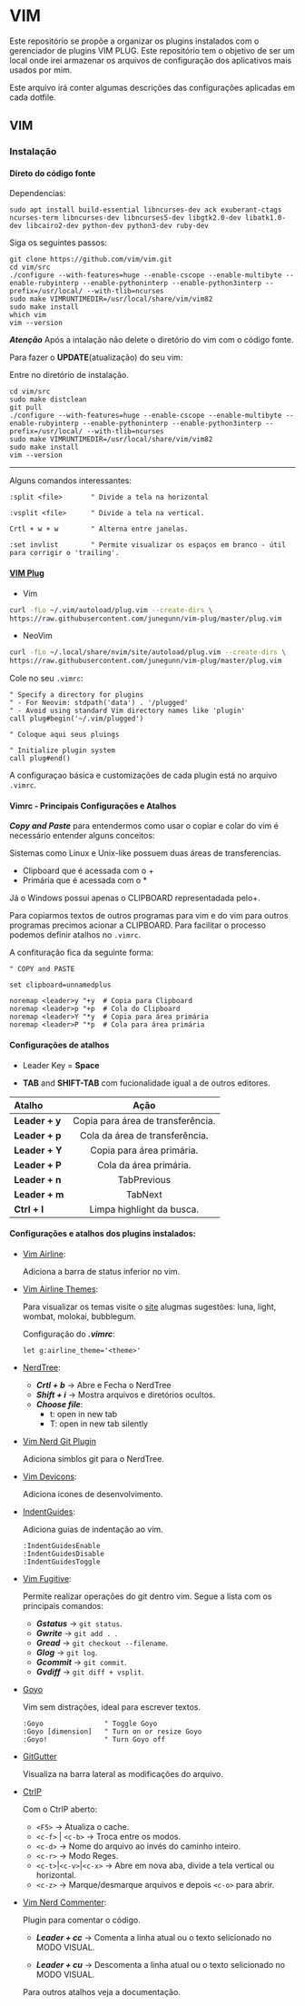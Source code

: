# VIM

Este repositório se propõe a organizar os plugins instalados com o gerenciador de
plugins VIM PLUG.
Este repositório tem o objetivo de ser um local onde irei armazenar os arquivos de configuração dos aplicativos mais usados por mim.

Este arquivo irá conter algumas descrições das configurações aplicadas em cada dotfile.

## VIM

### Instalação

#### Direto do código fonte

Dependencias:

	sudo apt install build-essential libncurses-dev ack exuberant-ctags ncurses-term libncurses-dev libncurses5-dev libgtk2.0-dev libatk1.0-dev libcairo2-dev python-dev python3-dev ruby-dev

Siga os seguintes passos:

	git clone https://github.com/vim/vim.git
	cd vim/src
	./configure --with-features=huge --enable-cscope --enable-multibyte --enable-rubyinterp --enable-pythoninterp --enable-python3interp --prefix=/usr/local/ --with-tlib=ncurses
	sudo make VIMRUNTIMEDIR=/usr/local/share/vim/vim82
	sudo make install
	which vim
	vim --version

***Atenção*** Após a intalação não delete o diretório do vim com o código
fonte.

Para fazer o **UPDATE**(atualização) do seu vim:

Entre no diretório de instalação.

    cd vim/src
    sudo make distclean
    git pull
	./configure --with-features=huge --enable-cscope --enable-multibyte --enable-rubyinterp --enable-pythoninterp --enable-python3interp --prefix=/usr/local/ --with-tlib=ncurses
	sudo make VIMRUNTIMEDIR=/usr/local/share/vim/vim82
	sudo make install
    vim --version
---

Alguns comandos interessantes:

	:split <file>		" Divide a tela na horizontal

	:vsplit <file>		" Divide a tela na vertical.

	Crtl + w + w		" Alterna entre janelas.

	:set invlist 		" Permite visualizar os espaços em branco - útil para corrigir o 'trailing'.


#### [VIM Plug](https://github.com/junegunn/vim-plug)

- Vim
```zsh
curl -fLo ~/.vim/autoload/plug.vim --create-dirs \
https://raw.githubusercontent.com/junegunn/vim-plug/master/plug.vim
```
- NeoVim
```zsh
curl -fLo ~/.local/share/nvim/site/autoload/plug.vim --create-dirs \
https://raw.githubusercontent.com/junegunn/vim-plug/master/plug.vim
```

Cole no seu ```.vimrc```:

```vim
" Specify a directory for plugins
" - For Neovim: stdpath('data') . '/plugged'
" - Avoid using standard Vim directory names like 'plugin'
call plug#begin('~/.vim/plugged')

" Coloque aqui seus pluings

" Initialize plugin system
call plug#end()
```
A configuraçao básica e customizações de cada plugin está no arquivo ```.vimrc```.

#### Vimrc - Principais Configurações e Atalhos

***Copy and Paste*** para entendermos como usar o copiar e colar do vim é necessário entender alguns conceitos:

Sistemas como Linux e Unix-like possuem duas áreas de transferencias.

- Clipboard que é acessada com o +
- Primária que é acessada com o *

Já o Windows possui apenas o CLIPBOARD representadada pelo+.

Para copiarmos textos de outros programas para vim e do vim para outros programas precimos acionar a CLIPBOARD.
Para facilitar o processo podemos definir atalhos no ```.vimrc```.

A confituração fica da seguinte forma:

```vim
" COPY and PASTE

set clipboard=unnamedplus

noremap <leader>y "+y  # Copia para Clipboard
noremap <leader>p "+p  # Cola do Clipboard
noremap <leader>Y "*y  # Copia para área primária
noremap <leader>P "*p  # Cola para área primária
```
#### Configurações de atalhos

- Leader Key = **Space**

- **TAB** and **SHIFT-TAB** com fucionalidade igual a de outros editores.


Atalho | Ação
:--------|:------:|
**Leader + y** | Copia para área de transferência.
**Leader + p** | Cola da área de transferência.
**Leader + Y** | Copia para área primária.
**Leader + P** | Cola da área primária.
**Leader + n** | TabPrevious
**Leader + m** | TabNext
**Ctrl + l**   | Limpa highlight da busca.


#### Configurações e atalhos dos plugins instalados:


- [Vim Airline](https://vimawesome.com/plugin/vim-airline-superman):

    Adiciona a barra de status inferior no vim.

- [Vim Airline Themes](https://vimawesome.com/plugin/vim-airline-themes):

    Para visualizar os temas visite o [site](https://github.com/vim-airline/vim-airline/wiki/Screenshots) alugmas sugestões: luna, light, wombat, molokai, bubblegum.

    Configuração  do ***.vimrc***:

    ```vim
    let g:airline_theme='<theme>'
    ```

- [NerdTree](https://vimawesome.com/plugin/nerdtree-red):

    - ***Crtl + b*** -> Abre e Fecha o NerdTree
    - ***Shift + i*** -> Mostra arquivos e diretórios ocultos.
    - ***Choose file***:
        - t: open in new tab
        - T: open in new tab silently

- [Vim Nerd Git Plugin](https://vimawesome.com/plugin/nerdtree-git-plugin)

    Adiciona simblos git para o NerdTree.

- [Vim Devicons](https://vimawesome.com/plugin/vim-devicons):

    Adiciona icones de desenvolvimento.

- [IndentGuides](https://vimawesome.com/plugin/indent-guides):

    Adiciona guias de indentação ao vim.
    ```vim
    :IndentGuidesEnable
    :IndentGuidesDisable
    :IndentGuidesToggle
    ```

- [Vim Fugitive](https://vimawesome.com/plugin/fugitive-vim):

    Permite realizar operações do git dentro vim. Segue a lista com os principais comandos:
    - ***Gstatus*** -> ```git status```.
    - ***Gwrite*** -> ```git add . ```.
    - ***Gread*** -> ```git checkout --filename```.
    - ***Glog*** -> ```git log```.
    - ***Gcommit*** -> ```git commit```.
    - ***Gvdiff*** -> ```git diff + vsplit```.

- [Goyo](https://vimawesome.com/plugin/goyo-vim)

    Vim sem distrações, ideal para escrever textos.

    ```vim
    :Goyo               " Toggle Goyo
    :Goyo [dimension]   " Turn on or resize Goyo
    :Goyo!              " Turn Goyo off
    ```
- [GitGutter](https://github.com/airblade/vim-gitgutter)

    Visualiza na barra lateral as modificações do arquivo.

- [CtrlP](https://vimawesome.com/plugin/ctrlp-vim-everything-has-changed)

    Com o CtrlP aberto:

    - ````<F5>```` -> Atualiza o cache.
    - ```<c-f>``` | ```<c-b>``` -> Troca entre os modos.
    - ```<c-d>``` -> Nome do arquivo ao invés do caminho inteiro.
    - ```<c-r>``` -> Modo Reges.
    - ```<c-t>```|```<c-v>```|```<c-x>``` -> Abre em nova aba, divide a tela vertical ou horizontal.
    - ```<c-z>``` -> Marque/desmarque arquivos e depois ```<c-o>``` para abrir.


- [Vim Nerd Commenter](https://vimawesome.com/plugin/the-nerd-commenter):

    Plugin para comentar o código.

    - ***Leader + cc*** -> Comenta a linha atual ou o texto selicionado no MODO VISUAL.

    - ***Leader + cu*** -> Descomenta a linha atual ou o texto selicionado no MODO VISUAL.

    Para outros atalhos veja a documentação.

